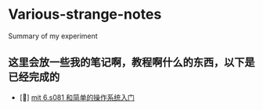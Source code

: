 # Various-strange-notes
Summary of my experiment
## 这里会放一些我的笔记啊，教程啊什么的东西，以下是已经完成的
- [💖] [mit 6.s081 和简单的操作系统入门](https://github.com/molinbing/Various-strange-notes/blob/main/XV6%20labs%20%E5%9B%9E%E9%A1%BE%E6%95%99%E7%A8%8B.md)
